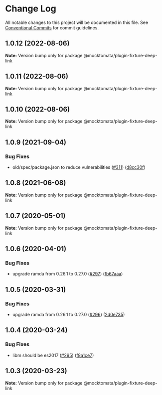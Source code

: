 # Change Log

All notable changes to this project will be documented in this file.
See [Conventional Commits](https://conventionalcommits.org) for commit guidelines.

## 1.0.12 (2022-08-06)

**Note:** Version bump only for package @mocktomata/plugin-fixture-deep-link





## 1.0.11 (2022-08-06)

**Note:** Version bump only for package @mocktomata/plugin-fixture-deep-link





## 1.0.10 (2022-08-06)

**Note:** Version bump only for package @mocktomata/plugin-fixture-deep-link





## 1.0.9 (2021-09-04)


### Bug Fixes

* old/spec/package.json to reduce vulnerabilities ([#311](https://github.com/mocktomata/mocktomata/issues/311)) ([d8cc30f](https://github.com/mocktomata/mocktomata/commit/d8cc30fa1f9e678757b4c00333b527d4e2a8d93e))





## 1.0.8 (2021-06-08)

**Note:** Version bump only for package @mocktomata/plugin-fixture-deep-link





## 1.0.7 (2020-05-01)

**Note:** Version bump only for package @mocktomata/plugin-fixture-deep-link





## 1.0.6 (2020-04-01)


### Bug Fixes

* upgrade ramda from 0.26.1 to 0.27.0 ([#297](https://github.com/mocktomata/mocktomata/issues/297)) ([fb67aaa](https://github.com/mocktomata/mocktomata/commit/fb67aaaff56bf9d30a68d937c55603a86dc959cf))





## 1.0.5 (2020-03-31)


### Bug Fixes

* upgrade ramda from 0.26.1 to 0.27.0 ([#296](https://github.com/mocktomata/mocktomata/issues/296)) ([2d0e735](https://github.com/mocktomata/mocktomata/commit/2d0e735e22bf8cfc96605b957852ded677c69794))





## 1.0.4 (2020-03-24)


### Bug Fixes

* libm should be es2017 ([#295](https://github.com/mocktomata/mocktomata/issues/295)) ([f8a1ce7](https://github.com/mocktomata/mocktomata/commit/f8a1ce73f7a5bb163ecbe96f9e779c73f5a86656))





## 1.0.3 (2020-03-23)

**Note:** Version bump only for package @mocktomata/plugin-fixture-deep-link

